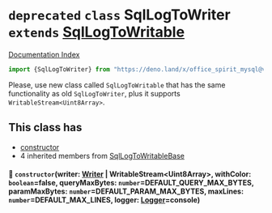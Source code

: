 # `deprecated` `class` SqlLogToWriter `extends` [SqlLogToWritable](../class.SqlLogToWritable/README.md)

[Documentation Index](../README.md)

```ts
import {SqlLogToWriter} from "https://deno.land/x/office_spirit_mysql@v0.21.1/mod.ts"
```

Please, use new class called `SqlLogToWritable` that has the same functionality as old `SqlLogToWriter`,
plus it supports `WritableStream<Uint8Array>`.

## This class has

- [constructor](#-constructorwriter-writer--writablestreamuint8array-withcolor-booleanfalse-querymaxbytes-numberdefault_query_max_bytes-parammaxbytes-numberdefault_param_max_bytes-maxlines-numberdefault_max_lines-logger-loggerconsole)
- 4 inherited members from [SqlLogToWritableBase](../class.SqlLogToWritableBase/README.md)


#### 🔧 `constructor`(writer: [Writer](../interface.Writer/README.md) | WritableStream\<Uint8Array>, withColor: `boolean`=false, queryMaxBytes: `number`=DEFAULT\_QUERY\_MAX\_BYTES, paramMaxBytes: `number`=DEFAULT\_PARAM\_MAX\_BYTES, maxLines: `number`=DEFAULT\_MAX\_LINES, logger: [Logger](../interface.Logger/README.md)=console)



